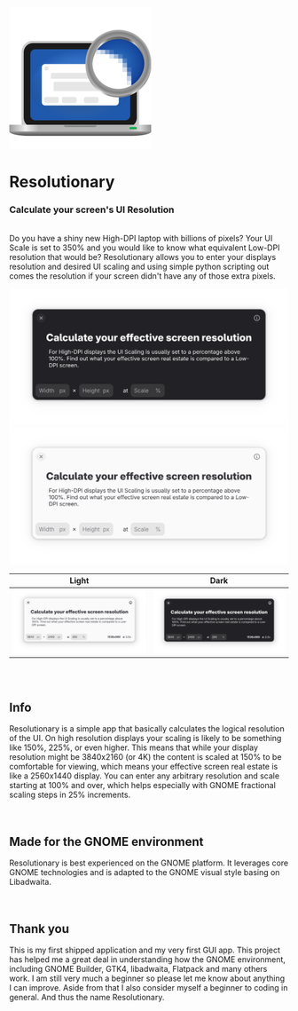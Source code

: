 
![Icon](data/icons/hicolor/scalable/apps/io.github.heidefinnischen.resolutionary.svg)
# Resolutionary
<h3>Calculate your screen's UI Resolution</h3>
<br>
Do you have a shiny new High-DPI laptop with billions of pixels? Your UI Scale is set to 350% and you would like to know what equivalent Low-DPI resolution that would be? Resolutionary allows you to enter your displays resolution and desired UI scaling and using simple python scripting out comes the resolution if your screen didn't have any of those extra pixels.

![Preview Dark](https://github.com/heidefinnischen/resolutionary/blob/239a8ceb59640c2689fa2409b7861c415ef95ebe/data/screenshots/start-dark.png#gh-dark-mode-only)
![Preview Light](https://github.com/heidefinnischen/resolutionary/blob/239a8ceb59640c2689fa2409b7861c415ef95ebe/data/screenshots/start-light.png#gh-light-mode-only)

Light | Dark
:-:|:--:
<img src="https://github.com/heidefinnischen/resolutionary/blob/239a8ceb59640c2689fa2409b7861c415ef95ebe/data/screenshots/sample-light.png" width="550" /> | <img src="https://github.com/heidefinnischen/resolutionary/blob/239a8ceb59640c2689fa2409b7861c415ef95ebe/data/screenshots/sample-dark.png" width="550" />

<br><br>

<h2> Info </h2>
Resolutionary is a simple app that basically calculates the logical resolution of the UI. On high resolution displays your scaling is likely to be something like 150%, 225%, or even higher. This means that while your display resolution might be 3840x2160 (or 4K) the content is scaled at 150% to be comfortable for viewing, which means your effective screen real estate is like a 2560x1440 display. You can enter any arbitrary resolution and scale starting at 100% and over, which helps especially with GNOME fractional scaling steps in 25% increments. 
<br><br><br>

<h2> Made for the GNOME environment </h2>
Resolutionary is best experienced on the GNOME platform. It leverages core GNOME technologies and is adapted to the GNOME visual style basing on Libadwaita.
<br><br><br>

<h2> Thank you </h2>
This is my first shipped application and my very first GUI app. This project has helped me a great deal in understanding how the GNOME environment, including GNOME Builder, GTK4, libadwaita, Flatpack and many others work. I am still very much a beginner so please let me know about anything I can improve. Aside from that I also consider myself a beginner to coding in general. And thus the name Resolutionary.
<br><br><br>
